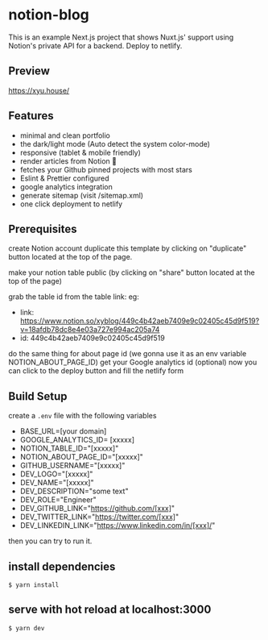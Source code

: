# notion-blog
This is an example Next.js project that shows Nuxt.js' support using Notion's private API for a backend.
Deploy to netlify.

## Preview
https://xyu.house/

## Features

- minimal and clean portfolio
- the dark/light mode (Auto detect the system color-mode)
- responsive (tablet & mobile friendly)
- render articles from Notion 🚀
- fetches your Github pinned projects with most stars
- Eslint & Prettier configured
- google analytics integration
- generate sitemap (visit /sitemap.xml)
- one click deployment to netlify

## Prerequisites
create Notion account
duplicate this template by clicking on "duplicate" button located at the top of the page.

make your notion table public (by clicking on "share" button located at the top of the page)

grab the table id from the table link: eg:

- link: https://www.notion.so/xyblog/449c4b42aeb7409e9c02405c45d9f519?v=18afdb78dc8e4e03a727e994ac205a74
- id: 449c4b42aeb7409e9c02405c45d9f519

do the same thing for about page id (we gonna use it as an env variable NOTION_ABOUT_PAGE_ID)
get your Google analytics id (optional)
now you can click to the deploy button and fill the netlify form


## Build Setup
create a `.env` file with the following variables

- BASE_URL=[your domain]
- GOOGLE_ANALYTICS_ID= [xxxxx]
- NOTION_TABLE_ID="[xxxxx]"
- NOTION_ABOUT_PAGE_ID="[xxxxx]"
- GITHUB_USERNAME="[xxxxx]"
- DEV_LOGO="[xxxxx]"
- DEV_NAME="[xxxxx]"
- DEV_DESCRIPTION="some text"
- DEV_ROLE="Engineer"
- DEV_GITHUB_LINK="https://github.com/[xxx]"
- DEV_TWITTER_LINK="https://twitter.com/[xxx]"
- DEV_LINKEDIN_LINK="https://www.linkedin.com/in/[xxx]/"

then you can try to run it.

## install dependencies
```
$ yarn install
```

## serve with hot reload at localhost:3000
```
$ yarn dev
```

